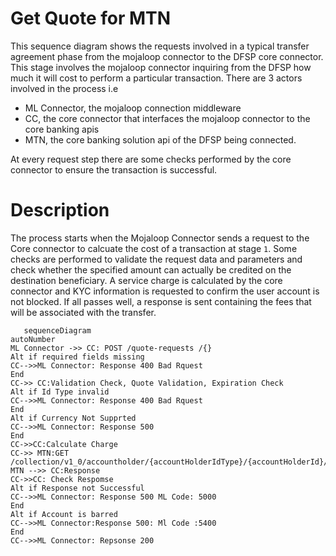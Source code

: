# Get Quote for MTN

This sequence diagram shows the requests involved in a typical transfer agreement phase from the mojaloop connector to the DFSP core connector. This stage involves the mojaloop connector inquiring from the DFSP how much it will cost to perform a particular transaction. There are 3 actors involved in the process i.e
- ML Connector, the mojaloop connection middleware
- CC, the core connector that interfaces the mojaloop connector to the core banking apis
- MTN, the core banking solution api of the DFSP being connected.

At every request step there are some checks performed by the core connector to ensure the transaction is successful.


# Description
The process starts when the Mojaloop Connector sends a request to the Core connector to calcuate the cost of a transaction at stage `1`. Some checks are performed to validate the request data and parameters and check whether the specified amount can actually be credited on the destination beneficiary. A service charge is calculated by the core connector and KYC information is requested to confirm the user account is not blocked. If all passes well, a response is sent containing the fees that will be associated with the transfer.
```mermaid
   sequenceDiagram
autoNumber
ML Connector ->> CC: POST /quote-requests /{}
Alt if required fields missing
CC-->>ML Connector: Response 400 Bad Rquest
End
CC->> CC:Validation Check, Quote Validation, Expiration Check
Alt if Id Type invalid
CC-->>ML Connector: Response 400 Bad Rquest
End
Alt if Currency Not Supprted
CC-->>ML Connector: Response 500
End
CC->>CC:Calculate Charge
CC->> MTN:GET /collection/v1_0/accountholder/{accountHolderIdType}/{accountHolderId}/basicuserinfo
MTN -->> CC:Response
CC->>CC: Check Respomse
Alt if Response not Successful
CC-->>ML Connector: Response 500 ML Code: 5000
End
Alt if Account is barred
CC-->>ML Connector:Response 500: Ml Code :5400
End
CC-->>ML Connector: Repsonse 200